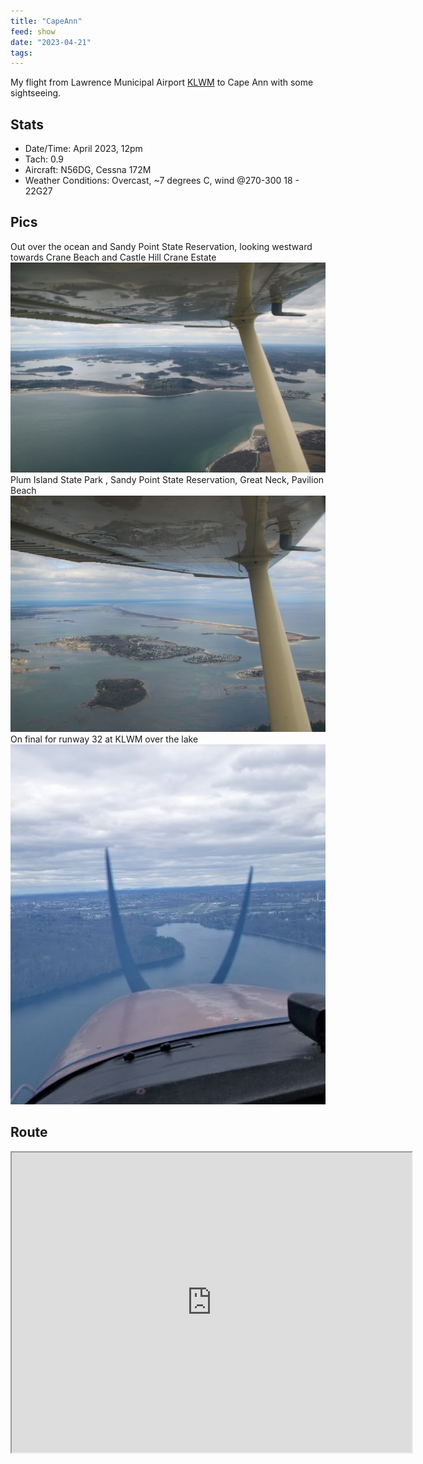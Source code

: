 ```yaml
---
title: "CapeAnn"
feed: show
date: "2023-04-21"
tags: 
---
```


My flight from Lawrence Municipal Airport [KLWM](notes/aviation/airports/KLWM.md) to Cape Ann with some sightseeing.

## Stats
- Date/Time: April 2023, 12pm
- Tach: 0.9
- Aircraft: N56DG, Cessna 172M
- Weather Conditions: Overcast, ~7 degrees C, wind @270-300 18 - 22G27

## Pics
Out over the ocean and Sandy Point State Reservation, looking westward towards Crane Beach and Castle Hill Crane Estate
![700](notes/myadventures/flights/images/CranebeachCastleHill.png)
Plum Island State Park , Sandy Point State Reservation, Great Neck, Pavilion Beach
![700](notes/myadventures/flights/images/beaches.png)
On final for runway 32 at KLWM over the lake![400](notes/myadventures/flights/images/landing32KLWM.png)
## Route

<iframe src="https://www.google.com/maps/d/u/0/embed?mid=1vtmNPt7mMN_-PbjQrhpykZ7EySqcwrY&ehbc=2E312F" width="640" height="480"></iframe>

